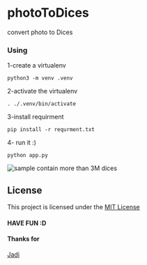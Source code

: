 # photoToDices

convert photo to Dices

### Using
1-create a virtualenv 
```
python3 -m venv .venv
```
2-activate the virtualenv
```
. ./.venv/bin/activate
```
3-install requirment
```
pip install -r requrment.txt

```
4- run it :)
```
python app.py
```
![sample](./img.jpg)
contain more than 3M dices
## License

This project is licensed under the [MIT License](https://opensource.org/licenses/MIT) 
####  HAVE FUN :D
 
#### Thanks for

[Jadi](http://jadi.net) 



